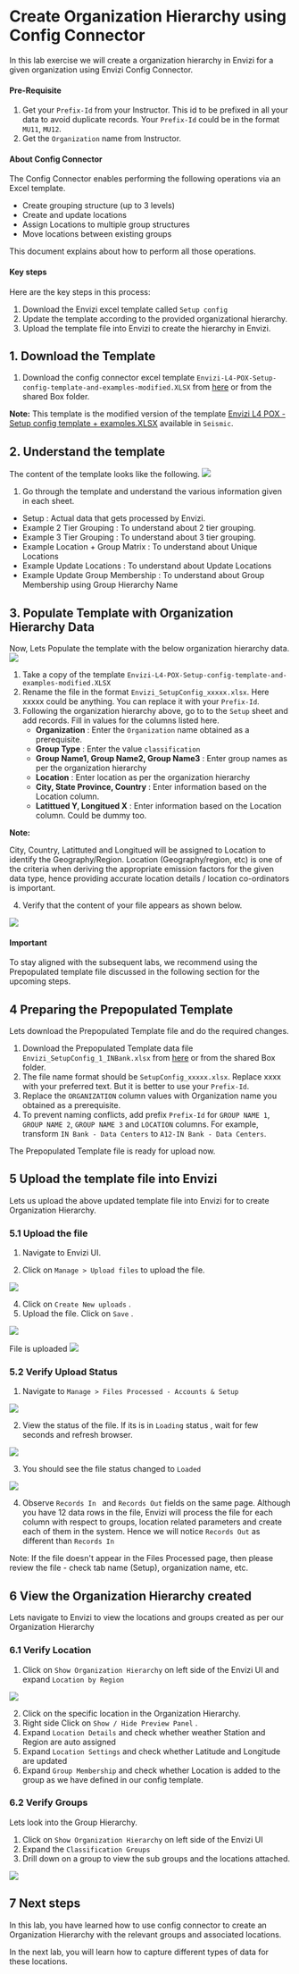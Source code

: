 # Create Organization Hierarchy using Config Connector

In this lab exercise we will create a organization hierarchy in Envizi for a given organization using Envizi Config Connector.

#### Pre-Requisite

1. Get your `Prefix-Id` from your Instructor. This id to be prefixed in all your data to avoid duplicate records. Your `Prefix-Id` could be in the format `MU11`, `MU12`.
2. Get the `Organization` name from Instructor.

#### About Config Connector
The Config Connector enables performing the following operations via an Excel template.

- Create grouping structure (up to 3 levels)
- Create and update locations
- Assign Locations to multiple group structures
- Move locations between existing groups

This document explains about how to perform all those operations.

#### Key steps

Here are the key steps in this process:
1. Download the Envizi excel template called `Setup config`
2. Update the template according to the provided organizational hierarchy.
3. Upload the template file into Envizi to create the hierarchy in Envizi.

## 1. Download the Template

1. Download the config connector excel template `Envizi-L4-POX-Setup-config-template-and-examples-modified.XLSX` from [here](./files/Envizi-L4-POX-Setup-config-template-and-examples-modified.XLSX) or from the shared Box folder. 

**Note:** This template is the modified version of the template  [Envizi L4 POX - Setup config template + examples.XLSX](https://ibm.seismic.com/Link/Content/DCT9JP7FQMfq2GTGFQGRfc4cbpJB) available in `Seismic`.

## 2. Understand the template

The content of the template looks like the following.
<img src="images/SetupConfig-template.png">

1. Go through the template and understand the various information given in each sheet. 

- Setup : Actual data that gets processed by Envizi.
- Example 2 Tier Grouping : To understand about 2 tier grouping.
- Example 3 Tier Grouping : To understand about 3 tier grouping.
- Example Location + Group Matrix : To understand about Unique Locations
- Example Update Locations : To understand about Update Locations
- Example Update Group Membership : To understand about Group Membership using Group Hierarchy Name

## 3. Populate Template with Organization Hierarchy Data

Now, Lets Populate the template with the below organization hierarchy data.
    <img src="images/Org-hierarcy-scope1-2.png">

1. Take a copy of the template `Envizi-L4-POX-Setup-config-template-and-examples-modified.XLSX` 
2. Rename the file in the format `Envizi_SetupConfig_xxxxx.xlsx`. Here xxxxx could be anything. You can replace it with your `Prefix-Id`.
3. Following the organization hierarchy above, go to to the `Setup` sheet and add records. Fill in values for the columns listed here.
   - **Organization** : Enter the `Organization` name obtained as a prerequisite.
   - **Group Type** : Enter the value `classification`
   - **Group Name1, Group Name2, Group Name3** :  Enter group names as per the organization hierarchy
   - **Location** : Enter location as per the organization hierarchy
   - **City, State Province, Country** : Enter information based on the Location column.
   - **Latittued Y, Longitued X** : Enter information based on the Location column. Could be dummy too.

**Note:** 

City, Country, Latittuted and Longitued will be assigned to Location to identify the Geography/Region. Location (Geography/region, etc) is one of the criteria when deriving the appropriate emission factors for the given data type, hence providing accurate location details / location co-ordinators is important.

4. Verify that the content of your file appears as shown below.

<img src="images/Envizi-setup-config-s1-s2.png">

#### Important
To stay aligned with the subsequent labs, we recommend using the Prepopulated template file discussed in the following section for the upcoming steps.

## 4 Preparing the Prepopulated Template

Lets download the Prepopulated Template file and do the required changes.

1. Download the Prepopulated Template data file `Envizi_SetupConfig_1_INBank.xlsx` from [here](./files/Org-Hierarchy-IN-Bank.xlsx) or from the shared Box folder. 
2. The file name format should be `SetupConfig_xxxxx.xlsx`. Replace xxxx with your preferred text. But it is better to use your `Prefix-Id`.
3. Replace the `ORGANIZATION` column values with Organization name you obtained as a prerequisite.
4. To prevent naming conflicts, add prefix `Prefix-Id` for `GROUP NAME 1`, `GROUP NAME 2`,	`GROUP NAME 3` and `LOCATION` columns. For example, transform `IN Bank - Data Centers` to `A12-IN Bank - Data Centers`.

The Prepopulated Template file is ready for upload now.

## 5 Upload the template file into Envizi

Lets us upload the above updated template file into Envizi for to create Organization Hierarchy.

### 5.1 Upload the file


1. Navigate to Envizi UI. 

2. Click on `Manage > Upload files` to upload the file.
<img src="images/Upload Files-1.png">

4. Click on `Create New uploads` .
5. Upload the file. Click on `Save` .
<img src="images/Upload Files-2.png">

File is uploaded
<img src="images/Upload Files-3.png">

### 5.2 Verify Upload Status

1. Navigate to `Manage > Files Processed - Accounts & Setup` 
<img src="images/Files Processed-1.png">

2. View  the status of the file.  If its is in `Loading` status , wait for few seconds and refresh browser. 
<img src="images/Files Processed Upload-1.png">

3. You should see the file status changed to `Loaded` 
<img src="images/Files Processed Upload-2.png">

4. Observe  `Records In ` and `Records Out` fields on the same page. Although you have 12 data rows in the file, Envizi will process the file for each column with respect to groups, location related parameters and create each of them in the system.  Hence we will notice `Records Out` as different than `Records In`

Note: If the file doesn't appear in the Files Processed page, then please review the file - check tab name (Setup), organization name, etc.

## 6 View the Organization Hierarchy created

Lets navigate to Envizi to view the locations and groups created as per our Organization Hierarchy 

### 6.1 Verify Location 
1. Click on `Show Organization Hierarchy` on left side of the Envizi UI and expand `Location by Region`
<img src="images/Location-details.png">

2. Click on the specific location in the Organization Hierarchy.
3. Right side Click on `Show / Hide Preview Panel` . 
4. Expand `Location Details` and check whether weather Station and Region are auto assigned
5. Expand `Location Settings` and check whether Latitude and Longitude are updated 
6. Expand `Group Membership` and check whether Location is added to the group as we have defined in our config template. 

### 6.2 Verify Groups

Lets look into the Group Hierarchy.

1. Click on `Show Organization Hierarchy` on left side of the Envizi UI 
2. Expand the `Classification Groups`
3. Drill down on a group to view the sub groups and the locations attached. 
<img src="images/Envizi-Groups.png">


## 7 Next steps

In this lab, you have learned how to use config connector to create an  Organization Hierarchy with the relevant groups and associated locations. 

In the next lab, you will learn how to capture different types of data for these locations. 